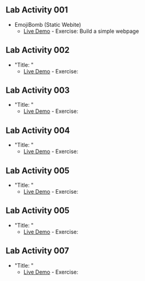 ## Lab Activity 001
*  EmojiBomb (Static Webite)
    - [Live Demo](https://emojibombstories.netlify.com/) -  Exercise: Build a simple webpage
## Lab Activity 002
*  "Title: "
    - [Live Demo]() -  Exercise: 
## Lab Activity 003
*  "Title: "
    - [Live Demo]() -  Exercise: 
## Lab Activity 004
*  "Title: "
    - [Live Demo]() -  Exercise: 
## Lab Activity 005
*  "Title: "
    - [Live Demo]() -  Exercise: 
## Lab Activity 005
*  "Title: "
    - [Live Demo]() -  Exercise: 
## Lab Activity 007
*  "Title: "
    - [Live Demo]() -  Exercise: 
